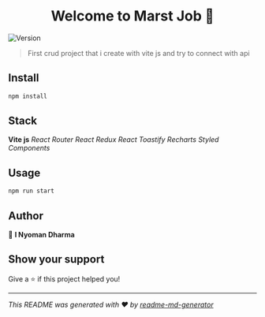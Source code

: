 <h1 align="center">Welcome to Marst Job 👋</h1>
<p>
  <img alt="Version" src="https://img.shields.io/badge/version-(1.0.0)-blue.svg?cacheSeconds=2592000" />
</p>

> First crud project that i create with vite js and try to connect with api

## Install

```sh
npm install
```

## Stack

**Vite js** _React Router_ _React Redux_ _React Toastify_ _Recharts_ _Styled Components_

## Usage

```sh
npm run start
```

## Author

👤 **I Nyoman Dharma**

## Show your support

Give a ⭐️ if this project helped you!

---

_This README was generated with ❤️ by [readme-md-generator](https://github.com/kefranabg/readme-md-generator)_
